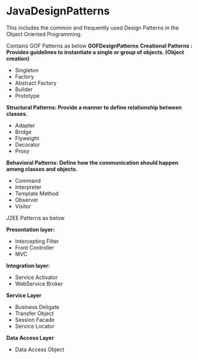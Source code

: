 # JavaDesignPatterns
This includes the common and frequently used Design Patterns in the Object Oriented Programming. 

Contains GOF Patterns as below
**GOFDesignPatterns**
**Creational Patterns :  Provides guidelines to instantiate a single or group of objects. (Object creation)**
- Singleton
- Factory
- Abstract Factory
- Builder
- Prototype

**Structural Patterns: Provide a manner to define relationship between classes.**
- Adapter
- Bridge
- Flyweight
- Decorator
- Proxy

**Behavioral Patterns: Define how the communication should happen among classes and objects.**

- Command
- Interpreter
- Template Method
- Observer
- Visitor


J2EE Patterns as below

**Presentation layer:**
- Intercepting Filter
- Front Controller
- MVC

**Integration layer:**
- Service Activator
- WebService Broker

**Service Layer**
- Business Deligate
- Transfer Object
- Session Facade
- Service Locator

**Data Access Layer**
- Data Access Object


